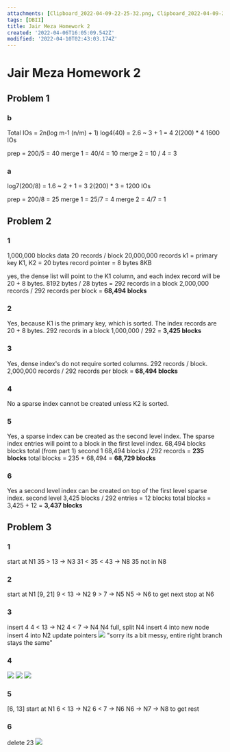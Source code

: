 ```yaml
---
attachments: [Clipboard_2022-04-09-22-25-32.png, Clipboard_2022-04-09-22-37-16.png, Clipboard_2022-04-09-22-38-33.png, Clipboard_2022-04-09-22-39-59.png, Clipboard_2022-04-09-22-42-42.png]
tags: [DBII]
title: Jair Meza Homework 2
created: '2022-04-06T16:05:09.542Z'
modified: '2022-04-10T02:43:03.174Z'
---
```


# Jair Meza Homework 2

## Problem 1

### b
Total IOs = 2n(log m-1 (n/m) + 1) 
log4(40) = 2.6 ~ 3 + 1 = 4
2(200) * 4
1600 IOs

prep = 200/5 = 40
merge 1 = 40/4 = 10
merge 2 = 10 / 4 = 3

### a
log7(200/8) = 1.6 ~ 2 + 1 = 3
2(200) * 3 = 1200 IOs

prep = 200/8 = 25
merge 1 = 25/7 = 4
merge 2 = 4/7 = 1

## Problem 2

### 1
1,000,000 blocks data
20 records / block
20,000,000 records
k1 = primary key
K1, K2 = 20 bytes
record pointer = 8 bytes
8KB 

yes, the dense list will point to the K1 column, and each index record will be 20 + 8 bytes.
8192 bytes / 28 bytes = 292 records in a block
2,000,000 records / 292 records per block = **68,494 blocks**

### 2
Yes, because K1 is the primary key, which is sorted. The index records are 20 + 8 bytes.
292 records in a block
1,000,000 / 292 = **3,425 blocks**

### 3
Yes, dense index's do not require sorted columns. 292 records / block.
2,000,000 records / 292 records per block = **68,494 blocks**

### 4
No a sparse index cannot be created unless K2 is sorted.

### 5
Yes, a sparse index can be created as the second level index. The sparse index entries will point to a block in the first level index.
68,494 blocks blocks total (from part 1)
second 1
68,494 blocks / 292 records = **235 blocks**
total blocks = 235 + 68,494 = **68,729 blocks**

### 6
Yes a second level index can be created on top of the first level sparse index.
second level
3,425 blocks / 292 entries = 12 blocks
total blocks = 3,425 + 12 = **3,437 blocks**

## Problem 3
### 1
start at N1
35 > 13 -> N3
31 < 35 < 43 -> N8
35 not in N8

### 2
start at N1
[9, 21]
9 < 13 -> N2
9 > 7 -> N5
N5 -> N6 to get next
stop at N6

### 3
insert 4
4 < 13 -> N2
4 < 7 -> N4
N4 full, split N4 
insert 4 into new node
insert 4 into N2
update pointers
![](@attachment/Clipboard_2022-04-09-22-25-32.png)
"sorry its a bit messy, entire right branch stays the same"

### 4
![](@attachment/Clipboard_2022-04-09-22-37-16.png)
![](@attachment/Clipboard_2022-04-09-22-38-33.png)
![](@attachment/Clipboard_2022-04-09-22-39-59.png)

### 5
[6, 13]
start at N1
6 < 13 -> N2
6 < 7 -> N6
N6 -> N7 -> N8 to get rest

### 6
delete 23
![](@attachment/Clipboard_2022-04-09-22-42-42.png)



















